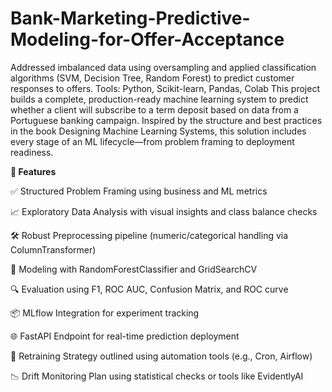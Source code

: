 # Bank-Marketing-Predictive-Modeling-for-Offer-Acceptance
Addressed imbalanced data using oversampling and applied classification algorithms  (SVM, Decision Tree, Random Forest) to predict customer responses to offers.   Tools: Python, Scikit-learn, Pandas, Colab
This project builds a complete, production-ready machine learning system to predict whether a client will subscribe to a term deposit based on data from a Portuguese banking campaign. Inspired by the structure and best practices in the book Designing Machine Learning Systems, this solution includes every stage of an ML lifecycle—from problem framing to deployment readiness.

**🚀 Features**



✅ Structured Problem Framing using business and ML metrics

📈 Exploratory Data Analysis with visual insights and class balance checks

🛠️ Robust Preprocessing pipeline (numeric/categorical handling via ColumnTransformer)

🧠 Modeling with RandomForestClassifier and GridSearchCV

🔍 Evaluation using F1, ROC AUC, Confusion Matrix, and ROC curve

📦 MLflow Integration for experiment tracking

🌐 FastAPI Endpoint for real-time prediction deployment

🔁 Retraining Strategy outlined using automation tools (e.g., Cron, Airflow)

📉 Drift Monitoring Plan using statistical checks or tools like EvidentlyAI

